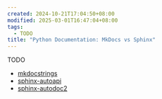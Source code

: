 ```yaml
---
created: 2024-10-21T17:04:50+08:00
modified: 2025-03-01T16:47:04+08:00
tags:
  - TODO
title: "Python Documentation: MkDocs vs Sphinx"
---
```


TODO

- [mkdocstrings](https://github.com/mkdocstrings/mkdocstrings)
- [sphinx-autoapi](https://github.com/readthedocs/sphinx-autoapi)
- [sphinx-autodoc2](https://github.com/sphinx-extensions2/sphinx-autodoc2)
